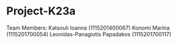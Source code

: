 # Project-K23a

Team Members:
Katsouli Ioanna (1115201400067)
Konomi Marina (1115201700054)
Leonidas-Panagiotis Papadakos (1115201700117)

